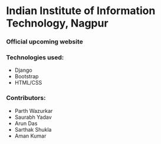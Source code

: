 # Indian Institute of Information Technology, Nagpur
### Official upcoming website


### Technologies used:
  - Django 
  - Bootstrap
  - HTML/CSS


### Contributors:
  - Parth Wazurkar
  - Saurabh Yadav
  - Arun Das
  - Sarthak Shukla
  - Aman Kumar
